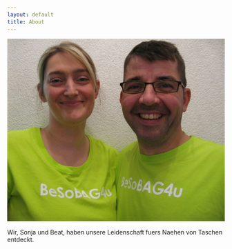 ```yaml
---
layout: default
title: About
---
```




<img src="/images/selfie.jpg"/>

Wir, Sonja und Beat, haben unsere Leidenschaft fuers Naehen von Taschen entdeckt.







